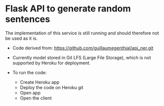 # Flask API to generate random sentences

The implementation of this service is still running and should  therefore not be used as it is.

- Code derived from: https://github.com/guillaumegenthial/api_ner.git

- Currently model stored in Git LFS (Large File Storage), which is not supported by Heroku for
deployment.

- To run the code:
  - Create Heroku app
  - Deploy the code on Heroku git
  - Open app
  - Open the client

